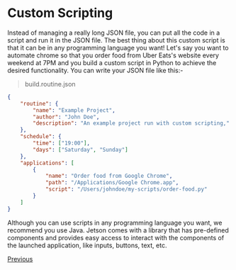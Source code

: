 # Custom Scripting

Instead of managing a really long JSON file, you can put all the code in a script and run it in the JSON file. The best thing about this custom script is that it can be in any programming language you want! Let's say you want to automate chrome so that you order food from Uber Eats's website every weekend at 7PM and you build a custom script in Python to achieve the desired functionality. You can write your JSON file like this:-

> build.routine.json
```json
{
    "routine": {
        "name": "Example Project",
        "author": "John Doe",
        "description": "An example project run with custom scripting,"
    },
    "schedule": {
        "time": ["19:00"],
        "days": ["Saturday", "Sunday"]
    },
    "applications": [
        {
            "name": "Order food from Google Chrome",
            "path": "/Applications/Google Chrome.app",
            "script": "/Users/johndoe/my-scripts/order-food.py"
        }
    ]
}
```

Although you can use scripts in any programming language you want, we recommend you use Java. Jetson comes with a library that has pre-defined components and provides easy access to interact with the components of the launched application, like inputs, buttons, text, etc.

[Previous](../core/launching-apps.md)
